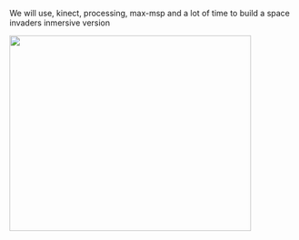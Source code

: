 We will use, kinect, processing, max-msp and a lot of time to build a space invaders inmersive version

<a href='http://www.youtube.com/watch?feature=player_embedded&v=EFOQB_tmSJk' target='_blank'><img src='http://img.youtube.com/vi/EFOQB_tmSJk/0.jpg' width='425' height=344 /></a>